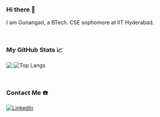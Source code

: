 ### Hi there 👋
I am Gunangad, a BTech. CSE sophomore at IIT Hyderabad.

<br/>


### My GitHub Stats 📈

<img align ="left" src="https://github-readme-stats.vercel.app/api?username=angad11121&count_private=true&show_icons=true&theme=midnight-purple"/>
  
![Top Langs](https://github-readme-stats.vercel.app/api/top-langs/?username=angad11121&layout=compact&count_private=true&theme=midnight-purple)

<br/>

### Contact Me ☎️
[![LinkedIn](https://img.shields.io/badge/-LinkedIn-0077B5?style=for-the-badge&logo=LinkedIn&logoColor=white)](https://www.linkedin.com/in/angad11121/)


<!--
**angad11121/angad11121** is a ✨ _special_ ✨ repository because its `README.md` (this file) appears on your GitHub profile.

Here are some ideas to get you started:

- 🔭 I’m currently working on ...
- 🌱 I’m currently learning ...
- 👯 I’m looking to collaborate on ...
- 🤔 I’m looking for help with ...
- 💬 Ask me about ...
- 📫 How to reach me: ...
- 😄 Pronouns: ...
- ⚡ Fun fact: ...
-->
